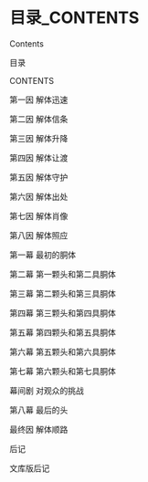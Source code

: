 # 目录_CONTENTS

Contents

目录

CONTENTS

第一因 解体迅速

第二因 解体信条

第三因 解体升降

第四因 解体让渡

第五因 解体守护

第六因 解体出处

第七因 解体肖像

第八因 解体照应

第一幕 最初的胴体

第二幕 第一颗头和第二具胴体

第三幕 第二颗头和第三具胴体

第四幕 第三颗头和第四具胴体

第五幕 第四颗头和第五具胴体

第六幕 第五颗头和第六具胴体

第七幕 第六颗头和第七具胴体

幕间剧 对观众的挑战

第八幕 最后的头

最终因 解体顺路

后记

文库版后记